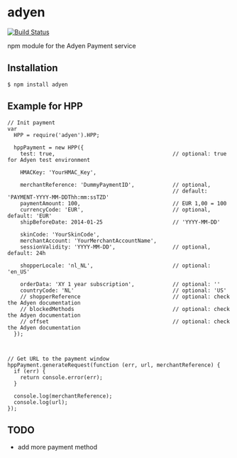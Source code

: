adyen
==========
[![Build Status](https://travis-ci.org/hekike/adyen-node.png?branch=master)](https://travis-ci.org/hekike/adyen-node)

npm module for the Adyen Payment service


## Installation

    $ npm install adyen
## Example for HPP

    // Init payment
    var
      HPP = require('adyen').HPP;
    
      hppPayment = new HPP({
        test: true,                                     // optional: true for Adyen test environment
    
        HMACKey: 'YourHMAC_Key',                          
    
        merchantReference: 'DummyPaymentID',            // optional,
                                                        // default: 'PAYMENT-YYYY-MM-DDThh:mm:ssTZD'
        paymentAmount: 100,                             // EUR 1,00 = 100
        currencyCode: 'EUR',                            // optional, default: 'EUR'
        shipBeforeDate: 2014-01-25                      // 'YYYY-MM-DD'
    
        skinCode: 'YourSkinCode',                         
        merchantAccount: 'YourMerchantAccountName',       
        sessionValidity: 'YYYY-MM-DD',                  // optional, default: 24h
    
        shopperLocale: 'nl_NL',                         // optional: 'en_US'
    
        orderData: 'XY 1 year subscription',            // optional: ''
        countryCode: 'NL'                               // optional: 'US'
        // shopperReference                             // optional: check the Adyen documentation
        // blockedMethods                               // optional: check the Adyen documentation
        // offset                                       // optional: check the Adyen documentation
      });
      
    
    
    // Get URL to the payment window
    hppPayment.generateRequest(function (err, url, merchantReference) {
      if (err) {
        return console.error(err);
      }
    
      console.log(merchantReference);
      console.log(url);
    });
    
## TODO
- add more payment method

